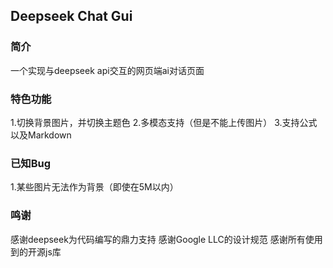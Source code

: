 ## Deepseek Chat Gui
### 简介
一个实现与deepseek api交互的网页端ai对话页面
### 特色功能
1.切换背景图片，并切换主题色
2.多模态支持（但是不能上传图片）
3.支持公式以及Markdown
### 已知Bug
1.某些图片无法作为背景（即使在5M以内）
### 鸣谢
感谢deepseek为代码编写的鼎力支持
感谢Google LLC的设计规范
感谢所有使用到的开源js库
